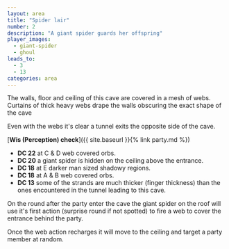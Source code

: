 ```yaml
---
layout: area
title: "Spider lair"
number: 2
description: "A giant spider guards her offspring"
player_images:
  - giant-spider
  - ghoul
leads_to:
  - 3
  - 13
categories: area
---
```

The walls, floor and ceiling of this cave are covered in a mesh of webs.  Curtains of thick heavy webs drape the walls obscuring the exact shape of the cave

Even with the webs it's clear a tunnel exits the opposite side of the cave.

[**Wis (Perception) check**]({{ site.baseurl }}{% link party.md %})
* **DC 22** at C & D web covered orbs.
* **DC 20** a giant spider is hidden on the ceiling above the entrance.
* **DC 18** at E darker man sized shadowy regions.
* **DC 18** at A & B web covered orbs.
* **DC 13** some of the strands are much thicker (finger thickness)  than the ones encountered in the tunnel leading to this cave.

On the round after the party enter the cave the giant spider on the roof will use it's first action (surprise round if not spotted) to fire a web to cover the entrance behind the party.

Once the web action recharges it will move to the ceiling and target a party member at random.
